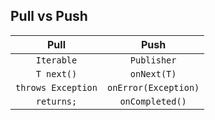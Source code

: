 ## Pull vs Push

| Pull           | Push  |
|:-------------:| :-----:|
| `Iterable` | `Publisher` |
| `T next()` | `onNext(T)` |
| `throws Exception` | `onError(Exception)` |
| `returns;` | `onCompleted()` |
